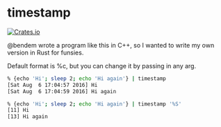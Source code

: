 # timestamp
[![Crates.io](https://img.shields.io/crates/v/timestamp.svg)](https://crates.io/crates/timestamp)

@bendem wrote a program like this in C++, so I wanted to write my own version in Rust for funsies.

Default format is %c, but you can change it by passing in any arg.

```sh
% {echo 'Hi'; sleep 2; echo 'Hi again'} | timestamp
[Sat Aug  6 17:04:57 2016] Hi
[Sat Aug  6 17:04:59 2016] Hi again
```

```sh
% {echo 'Hi'; sleep 2; echo 'Hi again'} | timestamp '%S'
[11] Hi
[13] Hi again
```
